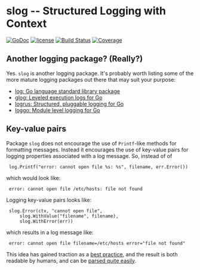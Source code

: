 # slog -- Structured Logging with Context

[![GoDoc](https://godoc.org/github.com/spkg/slog/logfmt?status.svg)](https://godoc.org/github.com/spkg/slog)
[![license](http://img.shields.io/badge/license-MIT-green.svg?style=flat)](https://raw.githubusercontent.com/spkg/slog/master/LICENSE.md)
[![Build Status](https://travis-ci.org/spkg/slog.svg?branch=master)](https://travis-ci.org/spkg/slog)
[![Coverage](http://gocover.io/_badge/github.com/spkg/slog)](http://gocover.io/github.com/spkg/slog)

## Another logging package? (Really?)

Yes. `slog` is another logging package. It's probably worth listing some of the more mature logging packages 
out there that may suit your purpose:

* [log: Go language standard library package](https://golang.org/pkg/log/)
* [glog: Leveled execution logs for Go](https://github.com/golang/glog)
* [logrus: Structured, pluggable logging for Go](https://github.com/Sirupsen/logrus)
* [loggo: Module level logging for Go](https://godoc.org/github.com/juju/loggo)

## Key-value pairs

Package `slog` does not encourage the use of `Printf`-like methods for formatting messages. Instead it encourages
the use of key-value pairs for logging properties associated with a log message. So, instead of of

```
 log.Printf("error: cannot open file %s: %s", filename, err.Error())
``` 

which would look like:

```
 error: cannot open file /etc/hosts: file not found
```

Logging key-value pairs looks like:

```
 slog.Error(ctx, "cannot open file",
     slog.WithValue("filename", filename),
     slog.WithError(err))
```

which results in a log message like:

```
 error: cannot open file filename=/etc/hosts error="file not found"
```

This idea has gained traction as a [best practice](http://dev.splunk.com/view/logging-best-practices/SP-CAAADP6),
and the result is both readable by humans, and can be [parsed quite easily](https://github.com/kr/logfmt).